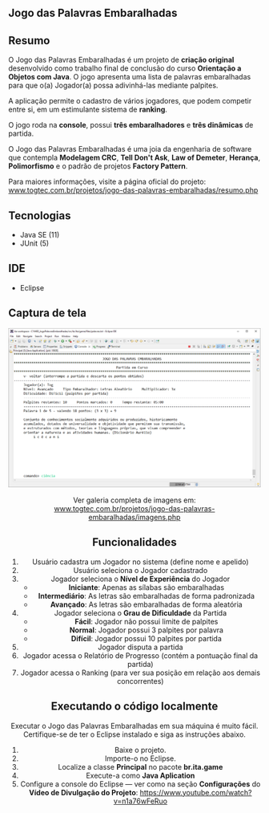 ## Jogo das Palavras Embaralhadas

## Resumo
O Jogo das Palavras Embaralhadas é um projeto de **criação original** desenvolvido como trabalho final de conclusão do curso **Orientação a Objetos com Java**. O jogo apresenta uma lista de palavras embaralhadas para que o(a) Jogador(a) possa adivinhá-las mediante palpites.

A aplicação permite o cadastro de vários jogadores, que podem competir entre si, em um estimulante sistema de **ranking**.

O jogo roda na **console**, possui **três embaralhadores** e **três dinâmicas** de partida.

O Jogo das Palavras Embaralhadas é uma joia da engenharia de software que contempla **Modelagem CRC**, **Tell Don't Ask**, **Law of Demeter**, **Herança**, **Polimorfismo** e o padrão de projetos **Factory Pattern**. <br>

Para maiores informações, visite a página oficial do projeto: <br>
www.togtec.com.br/projetos/jogo-das-palavras-embaralhadas/resumo.php

## Tecnologias
  * Java SE (11)
  * JUnit (5)
  
## IDE  
  * Eclipse

## Captura de tela
<center>
<img src="doc/img/img-006-tela-partida-em-curso-nivel-avancado.png" alt="Tela Partida em Curso">

Ver galeria completa de imagens em: <br>
www.togtec.com.br/projetos/jogo-das-palavras-embaralhadas/imagens.php

## Funcionalidades
1. Usuário cadastra um Jogador no sistema (define nome e apelido)
2. Usuário seleciona o Jogador cadastrado
3. Jogador seleciona o **Nível de Experiência** do Jogador
    - **Iniciante**: Apenas as sílabas são embaralhadas
    - **Intermediário**: As letras são embaralhadas de forma padronizada
    - **Avançado**: As letras são embaralhadas de forma aleatória
4. Jogador seleciona o **Grau de Dificuldade** da Partida
    - **Fácil**: Jogador não possui limite de palpites
    - **Normal**: Jogador possui 3 palpites por palavra
    - **Difícil**: Jogador possui 10 palpites por partida
5. Jogador disputa a partida
6. Jogador acessa o Relatório de Progresso (contém a pontuação final da partida)
7. Jogador acessa o Ranking (para ver sua posição em relação aos demais concorrentes)

## Executando o código localmente
Executar o Jogo das Palavras Embaralhadas em sua máquina é muito fácil. Certifique-se de ter o Eclipse instalado e siga as instruções abaixo. 

1. Baixe o projeto.
2. Importe-o no Eclipse.
3. Localize a classe **Principal** no pacote **br.ita.game**
4. Execute-a como **Java Aplication**
5. Configure a console do Eclipse — ver como na seção **Configurações** do **Vídeo de Divulgação do Projeto**:
<https://www.youtube.com/watch?v=n1a76wFeRuo>
 
